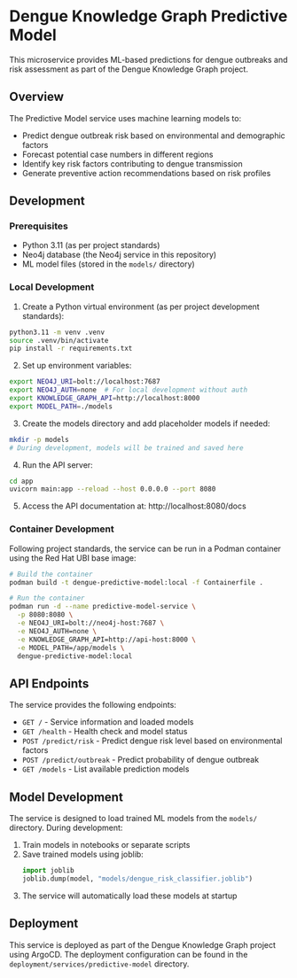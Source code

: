 # Dengue Knowledge Graph Predictive Model

This microservice provides ML-based predictions for dengue outbreaks and risk assessment as part of the Dengue Knowledge Graph project.

## Overview

The Predictive Model service uses machine learning models to:
- Predict dengue outbreak risk based on environmental and demographic factors
- Forecast potential case numbers in different regions
- Identify key risk factors contributing to dengue transmission
- Generate preventive action recommendations based on risk profiles

## Development

### Prerequisites

- Python 3.11 (as per project standards)
- Neo4j database (the Neo4j service in this repository)
- ML model files (stored in the `models/` directory)

### Local Development

1. Create a Python virtual environment (as per project development standards):

```bash
python3.11 -m venv .venv
source .venv/bin/activate
pip install -r requirements.txt
```

2. Set up environment variables:

```bash
export NEO4J_URI=bolt://localhost:7687
export NEO4J_AUTH=none  # For local development without auth
export KNOWLEDGE_GRAPH_API=http://localhost:8000
export MODEL_PATH=./models
```

3. Create the models directory and add placeholder models if needed:

```bash
mkdir -p models
# During development, models will be trained and saved here
```

4. Run the API server:

```bash
cd app
uvicorn main:app --reload --host 0.0.0.0 --port 8080
```

5. Access the API documentation at: http://localhost:8080/docs

### Container Development

Following project standards, the service can be run in a Podman container using the Red Hat UBI base image:

```bash
# Build the container
podman build -t dengue-predictive-model:local -f Containerfile .

# Run the container
podman run -d --name predictive-model-service \
  -p 8080:8080 \
  -e NEO4J_URI=bolt://neo4j-host:7687 \
  -e NEO4J_AUTH=none \
  -e KNOWLEDGE_GRAPH_API=http://api-host:8000 \
  -e MODEL_PATH=/app/models \
  dengue-predictive-model:local
```

## API Endpoints

The service provides the following endpoints:

- `GET /` - Service information and loaded models
- `GET /health` - Health check and model status
- `POST /predict/risk` - Predict dengue risk level based on environmental factors
- `POST /predict/outbreak` - Predict probability of dengue outbreak
- `GET /models` - List available prediction models

## Model Development

The service is designed to load trained ML models from the `models/` directory. During development:

1. Train models in notebooks or separate scripts 
2. Save trained models using joblib:
   ```python
   import joblib
   joblib.dump(model, "models/dengue_risk_classifier.joblib")
   ```
3. The service will automatically load these models at startup

## Deployment

This service is deployed as part of the Dengue Knowledge Graph project using ArgoCD. The deployment configuration can be found in the `deployment/services/predictive-model` directory.
